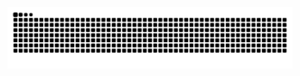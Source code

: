 <br clear="both">

<img src="https://raw.githubusercontent.com/declan-whitty/declan-whitty/output/snake.svg" alt="Snake animation" />

###
